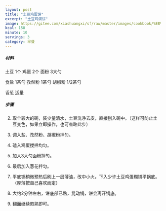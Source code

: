 ```yaml
---
layout: post
title: "土豆鸡蛋饼"
excerpt: "土豆鸡蛋饼"
image: https://gitee.com/xiashuangxi/sf/raw/master/images/cookbook/%E8%A5%BF%E7%BA%A2%E6%9F%BF%E9%B8%A1%E8%9B%8B%E6%B1%A4.jpg
kcal: 158
minute: 10
servings: 3
category: 早餐
---
```

##### 材料

土豆
1个
鸡蛋
2个
面粉
3大勺

食盐
1茶勺
孜然粉
1茶勺
胡椒粉
1/2茶勺

香葱
适量

##### 步骤

2. 取个较大的碗，装少量清水，土豆洗净去皮，直接刨入碗中。（这样可防止土豆变色，如果立即操作，也可省略此步）

3. 调入盐、孜然粉、胡椒粉拌匀。

4. 磕入鸡蛋搅拌均匀。

5. 加入3大勺面粉拌匀。

6. 最后加入葱花拌匀。

7. 平底锅稍微预热后刷上一层薄油，改中小火，下入少许土豆鸡蛋糊铺平锅底。（厚薄按自己喜欢而定）

8. 大约2分钟左右，饼底部已熟，晃动锅，饼会离开锅底。
 
9. 翻面继续煎熟即可。